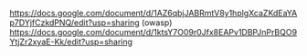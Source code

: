 https://docs.google.com/document/d/1AZ6qbjJABRmtV8y1hplgXcaZKdEaYAp7DYjfCzkdPNQ/edit?usp=sharing (owasp)
https://docs.google.com/document/d/1ktsY7O09r0Jfx8EAPv1DBPJnPrBQO9YtjZr2xyaE-Kk/edit?usp=sharing
